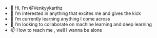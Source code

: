 - 👋 Hi, I’m @Venkyykarthz
- 👀 I’m interested in anything that excites me and gives the kick
- 🌱 I’m currently learning anything I come across
- 💞️ I’m looking to collaborate on machine learning and deep learning
- 📫 How to reach me , well I wanna be alone

<!---
Venkyykarthz/Venkyykarthz is a ✨ special ✨ repository because its `README.md` (this file) appears on your GitHub profile.
You can click the Preview link to take a look at your changes.
--->
